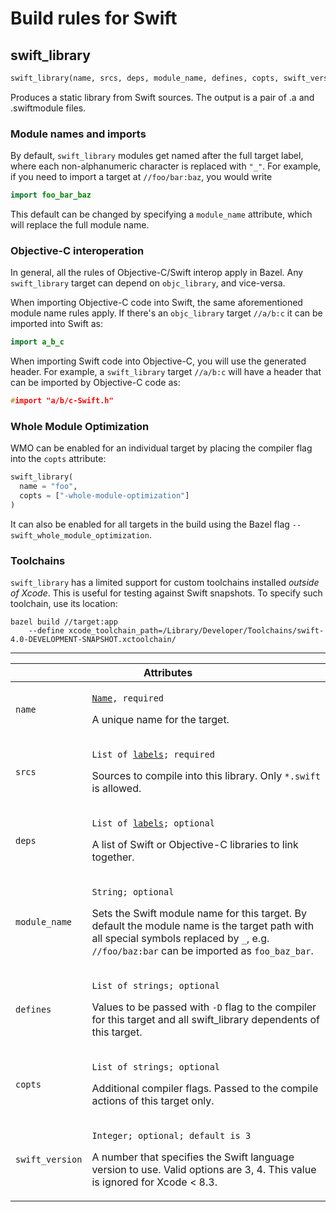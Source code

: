 # Build rules for Swift

<a name="swift_library"></a>
## swift_library

```python
swift_library(name, srcs, deps, module_name, defines, copts, swift_version)
```

Produces a static library from Swift sources. The output is a pair of .a and
.swiftmodule files.

### Module names and imports

By default, `swift_library` modules get named after the full target label, where
each non-alphanumeric character is replaced with `"_"`. For example, if you need
to import a target at `//foo/bar:baz`, you would write

```swift
import foo_bar_baz
```

This default can be changed by specifying a `module_name` attribute, which will
replace the full module name.

### Objective-C interoperation

In general, all the rules of Objective-C/Swift interop apply in Bazel. Any
`swift_library` target can depend on `objc_library`, and vice-versa.

When importing Objective-C code into Swift, the same aforementioned module name
rules apply. If there's an `objc_library` target `//a/b:c` it can be imported
into Swift as:

```swift
import a_b_c
```

When importing Swift code into Objective-C, you will use the generated header.
For example, a `swift_library` target `//a/b:c` will have a header that can be
imported by Objective-C code as:

```c
#import "a/b/c-Swift.h"
```

### Whole Module Optimization

WMO can be enabled for an individual target by placing the compiler flag into
the `copts` attribute:

```python
swift_library(
  name = "foo",
  copts = ["-whole-module-optimization"]
)
```

It can also be enabled for all targets in the build using the Bazel flag
`--swift_whole_module_optimization`.

### Toolchains

`swift_library` has a limited support for custom toolchains installed
*outside of Xcode*. This is useful for testing against Swift snapshots. To
specify such toolchain, use its location:

```shell
bazel build //target:app
    --define xcode_toolchain_path=/Library/Developer/Toolchains/swift-4.0-DEVELOPMENT-SNAPSHOT.xctoolchain/
```
---

<table class="table table-condensed table-bordered table-params">
  <colgroup>
    <col class="col-param" />
    <col class="param-description" />
  </colgroup>
  <thead>
    <tr>
      <th colspan="2">Attributes</th>
    </tr>
  </thead>
  <tbody>
    <tr>
      <td><code>name</code></td>
      <td>
        <p><code><a href="https://bazel.build/versions/master/docs/build-ref.html#name">Name</a>, required</code></p>
        <p>A unique name for the target.</p>
      </td>
    </tr>
    <tr>
      <td><code>srcs</code></td>
      <td>
        <p><code>List of <a href="https://bazel.build/versions/master/docs/build-ref.html#labels">labels</a>; required</code></p>
        <p>Sources to compile into this library. Only <code>*.swift</code>
        is allowed.</p>
      </td>
    </tr>
    <tr>
      <td><code>deps</code></td>
      <td>
        <p><code>List of <a href="https://bazel.build/versions/master/docs/build-ref.html#labels">labels</a>; optional</code></p>
        <p>A list of Swift or Objective-C libraries to link together.</p>
      </td>
    </tr>
    <tr>
      <td><code>module_name</code></td>
      <td>
        <p><code>String; optional</code></p>
        <p>Sets the Swift module name for this target. By default
        the module name is the target path with all special symbols replaced
        by <code>_</code>, e.g. <code>//foo/baz:bar</code> can be imported as
        <code>foo_baz_bar</code>.</p>
      </td>
    </tr>
    <tr>
      <td><code>defines</code></td>
      <td>
        <p><code>List of strings; optional</code></p>
        <p>Values to be passed with <code>-D</code> flag to the compiler for
        this target and all swift_library dependents of this target.</p>
      </td>
    </tr>
    <tr>
      <td><code>copts</code></td>
      <td>
        <p><code>List of strings; optional</code></p>
        <p>Additional compiler flags. Passed to the compile actions of this
        target only.</p>
      </td>
    </tr>
    <tr>
      <td><code>swift_version</code></td>
      <td>
        <p><code>Integer; optional; default is 3</code></p>
        <p>A number that specifies the Swift language version to use. Valid
        options are 3, 4. This value is ignored for Xcode &lt; 8.3.</p>
      </td>
    </tr>
  </tbody>
</table>
